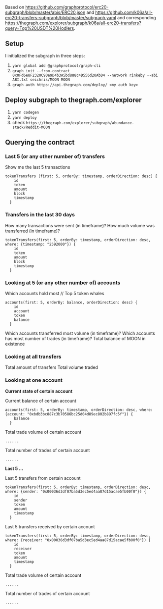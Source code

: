 Based on https://github.com/graphprotocol/erc20-subgraph/blob/master/abis/ERC20.json and https://github.com/k06a/all-erc20-transfers-subgraph/blob/master/subgraph.yaml and corresponding https://thegraph.com/explorer/subgraph/k06a/all-erc20-transfers?query=Top%20USDT%20Hodlers.

## Setup

I initialized the subgraph in three steps:

1. `yarn global add @graphprotocol/graph-cli`
2. `graph init --from-contract 0x0Fd6e8F2320C90e9D4b3A5bd888c4D556d20AbD4 --network rinkeby --abi ABI.txt seichris/MOON MOON`
3. `graph auth https://api.thegraph.com/deploy/ <my auth key>`

## Deploy subgraph to thegraph.com/explorer

1. `yarn codegen`
2. `yarn deploy`
3. check `https://thegraph.com/explorer/subgraph/abundance-stack/Reddit-MOON`

## Querying the contract

### Last 5 (or any other number of) transfers

Show me the last 5 transactions
```
tokenTransfers (first: 5, orderBy: timestamp, orderDirection: desc) {
    id
    token
    amount
    block
    timestamp
  }
```

### Transfers in the last 30 days

How many transactions were sent (in timeframe)?
How much volume was transferred (in timeframe)?

```
tokenTransfers(first: 5, orderBy: timestamp, orderDirection: desc, where: {timestamp: "2592000"}) {
    id
    token
    amount
    block
    timestamp
  }
```

### Looking at 5 (or any other number of) accounts

Which accounts hold most // Top 5 token whales
```
accounts(first: 5, orderBy: balance, orderDirection: desc) {
    id
    account
    token
    balance
  }
```

Which accounts transferred most volume (in timeframe)?
Which accounts has most number of trades (in timeframe)?
Total balance of MOON in existence

### Looking at all transfers

Total amount of transfers
Total volume traded

### Looking at one account

**Current state of certain account**

Current balance of certain account

```
accounts(first: 5, orderBy: timestamp, orderDirection: desc, where: {account: "0xbdb3bc887c3b70586bc25d04d89ec802b897fc5f"}) {
    balance
  }
```

Total trade volume of certain account
```
......
```

Total number of trades of certain account
```
......
```

**Last 5 ...**

Last 5 transfers from certain account
```
tokenTransfers(first: 5, orderBy: timestamp, orderDirection: desc, where: {sender: "0x00036d3df07ba5d3ec5ed4aa87d15acae5fb00f0"}) {
    id
    sender
    token
    amount
    timestamp
  }
```

Last 5 transfers received by certain account
```
tokenTransfers(first: 5, orderBy: timestamp, orderDirection: desc, where: {receiver: "0x00036d3df07ba5d3ec5ed4aa87d15acae5fb00f0"}) {
    id
    receiver
    token
    amount
    timestamp
  }
```

Total trade volume of certain account
```
......
```

Total number of trades of certain account
```
......
```
